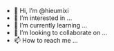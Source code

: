 - 👋 Hi, I’m @hieumixi
- 👀 I’m interested in ...
- 🌱 I’m currently learning ...
- 💞️ I’m looking to collaborate on ...
- 📫 How to reach me ...

<!---
hieumixi/hieumixi is a ✨ special ✨ repository because its `README.md` (this file) appears on your GitHub profile.
You can click the Preview link to take a look at your changes.
--->

